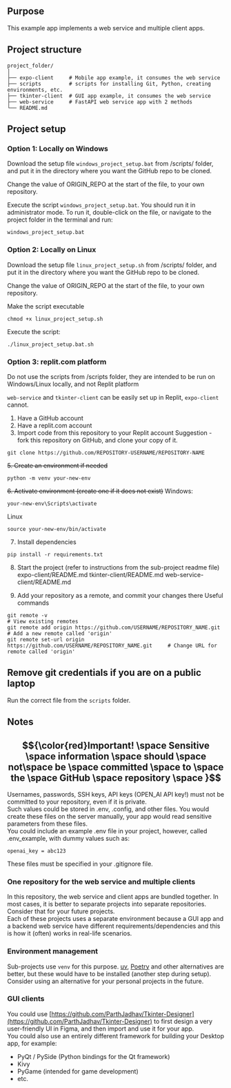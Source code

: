 ## Purpose
This example app implements a web service and multiple client apps.

## Project structure
```
project_folder/
│
├── expo-client		# Mobile app example, it consumes the web service
├── scripts		    # scripts for installing Git, Python, creating environments, etc.
├── tkinter-client	# GUI app example, it consumes the web service
├── web-service		# FastAPI web service app with 2 methods
└── README.md
```

## Project setup
### Option 1: Locally on Windows
Download the setup file `windows_project_setup.bat` from /scripts/ folder, and put it in the directory where you want the GitHub repo to be cloned.  

Change the value of ORIGIN_REPO at the start of the file, to your own repository.  

Execute the script `windows_project_setup.bat`. You should run it in administrator mode.
To run it, double-click on the file, or navigate to the project folder in the terminal and run:
```
windows_project_setup.bat
```

### Option 2: Locally on Linux
Download the setup file  `linux_project_setup.sh` from /scripts/ folder, and put it in the directory where you want the GitHub repo to be cloned.  

Change the value of ORIGIN_REPO at the start of the file, to your own repository.  

Make the script executable
```
chmod +x linux_project_setup.sh
```

Execute the script:
```
./linux_project_setup.bat.sh
```

### Option 3: replit.com platform
Do not use the scripts from /scripts folder, they are intended to be run on Windows/Linux locally, and not Replit platform

`web-service` and `tkinter-client` can be easily set up in Replit, `expo-client` cannot.

1. Have a GitHub account
2. Have a replit.com account
3. Import code from this repository to your Replit account
Suggestion - fork this repository on GitHub, and clone your copy of it.
```
git clone https://github.com/REPOSITORY-USERNAME/REPOSITORY-NAME
```

~~5. Create an environment if needed~~
```
python -m venv your-new-env
```
~~6. Activate environment (create one if it does not exist)~~
Windows:
```
your-new-env\Scripts\activate
```
Linux
```
source your-new-env/bin/activate
```

7. Install dependencies
```
pip install -r requirements.txt
```
8. Start the project (refer to instructions from the sub-project readme file)\
expo-client/README.md
tkinter-client/README.md
web-service-client/README.md

9. Add your repository as a remote, and commit your changes there
Useful commands
```
git remote -v                                                                 # View existing remotes
git remote add origin https://github.com/USERNAME/REPOSITORY_NAME.git         # Add a new remote called 'origin'
git remote set-url origin https://github.com/USERNAME/REPOSITORY_NAME.git     # Change URL for remote called 'origin'
```

## Remove git credentials if you are on a public laptop
Run the correct file from the `scripts` folder.

## Notes

##  $${\color{red}Important! \space Sensitive \space information \space should \space not\space be \space committed \space to \space the \space GitHub \space repository \space }$$  

Usernames, passwords, SSH keys, API keys (OPEN_AI API key!) must not be committed to your repository, even if it is private.  
Such values could be stored in .env, .config, and other files. You would create these files on the server manually, your app would read sensitive parameters from these files.  
You could include an example .env file in your project, however, called .env_example, with dummy values such as:
```
openai_key = abc123
```
These files must be specified in your .gitignore file.

### One repository for the web service and multiple clients
In this repository, the web service and client apps are bundled together. In most cases, it is better to separate projects into separate repositories. Consider that for your future projects.  
Each of these projects uses a separate environment because a GUI app and a backend web service have different requirements/dependencies and this is how it (often) works in real-life scenarios.  

### Environment management
Sub-projects use `venv` for this purpose. [uv](https://github.com/astral-sh/uv), [Poetry](https://python-poetry.org/) and other alternatives are better, but these would have to be installed (another step during setup). Consider using an alternative for your personal projects in the future.

### GUI clients
You could use [https://github.com/ParthJadhav/Tkinter-Designer](https://github.com/ParthJadhav/Tkinter-Designer) to first design a very user-friendly UI in Figma, and then import and use it for your app.  
You could also use an entirely different framework for building your Desktop app, for example:
* PyQt / PySide (Python bindings for the Qt framework)
* Kivy
* PyGame (intended for game development)
* etc.
